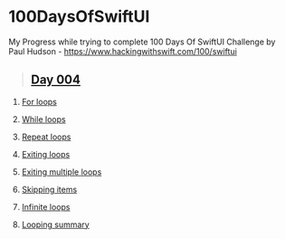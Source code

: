 # 100DaysOfSwiftUI

My Progress while trying to complete 100 Days Of SwiftUI Challenge by Paul Hudson - https://www.hackingwithswift.com/100/swiftui

> ## [Day 004](https://www.hackingwithswift.com/100/swiftui/4 "Day 004")

1. [For loops](https://www.hackingwithswift.com/sixty/4/1/for-loops "For loops")

2. [While loops](https://www.hackingwithswift.com/sixty/4/2/while-loops "While loops")

3. [Repeat loops](https://www.hackingwithswift.com/sixty/4/3/repeat-loops "Repeat loops")

4. [Exiting loops](https://www.hackingwithswift.com/sixty/4/4/exiting-loops "Exiting loops")

5. [Exiting multiple loops](https://www.hackingwithswift.com/sixty/4/5/exiting-multiple-loops "Exiting multiple loops")

6. [Skipping items](https://www.hackingwithswift.com/sixty/4/6/skipping-items "Skipping items")

7. [Infinite loops](https://www.hackingwithswift.com/sixty/4/7/infinite-loops "Infinite loops")

8. [Looping summary](https://www.hackingwithswift.com/sixty/4/8/looping-summary "Looping summary")
